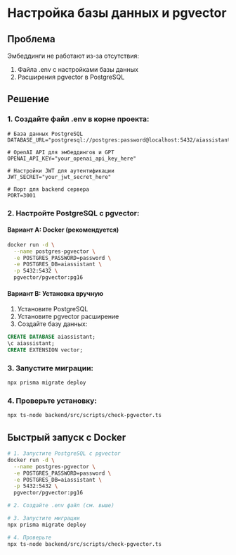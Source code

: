 # Настройка базы данных и pgvector

## Проблема
Эмбеддинги не работают из-за отсутствия:
1. Файла .env с настройками базы данных
2. Расширения pgvector в PostgreSQL

## Решение

### 1. Создайте файл .env в корне проекта:

```env
# База данных PostgreSQL
DATABASE_URL="postgresql://postgres:password@localhost:5432/aiassistant"

# OpenAI API для эмбеддингов и GPT
OPENAI_API_KEY="your_openai_api_key_here"

# Настройки JWT для аутентификации
JWT_SECRET="your_jwt_secret_here"

# Порт для backend сервера
PORT=3001
```

### 2. Настройте PostgreSQL с pgvector:

#### Вариант A: Docker (рекомендуется)
```bash
docker run -d \
  --name postgres-pgvector \
  -e POSTGRES_PASSWORD=password \
  -e POSTGRES_DB=aiassistant \
  -p 5432:5432 \
  pgvector/pgvector:pg16
```

#### Вариант B: Установка вручную
1. Установите PostgreSQL
2. Установите pgvector расширение
3. Создайте базу данных:
```sql
CREATE DATABASE aiassistant;
\c aiassistant;
CREATE EXTENSION vector;
```

### 3. Запустите миграции:
```bash
npx prisma migrate deploy
```

### 4. Проверьте установку:
```bash
npx ts-node backend/src/scripts/check-pgvector.ts
```

## Быстрый запуск с Docker

```bash
# 1. Запустите PostgreSQL с pgvector
docker run -d \
  --name postgres-pgvector \
  -e POSTGRES_PASSWORD=password \
  -e POSTGRES_DB=aiassistant \
  -p 5432:5432 \
  pgvector/pgvector:pg16

# 2. Создайте .env файл (см. выше)

# 3. Запустите миграции
npx prisma migrate deploy

# 4. Проверьте
npx ts-node backend/src/scripts/check-pgvector.ts
```
